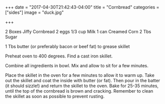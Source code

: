 +++
date = "2017-04-30T21:42:43-04:00"
title = "Cornbread"
categories = ["sides"]
image = "duck.jpg"

+++

2 Boxes Jiffy Cornbread
2 eggs
1/3 cup Milk
1 can Creamed Corn
2 Tbs Sugar

1 Tbs butter (or preferably bacon or beef fat) to grease skillet


Preheat oven to 400 degrees. Find a cast iron skillet.

Combine all ingredients in bowl. Mix and allow to sit for a few minutes.

Place the skillet in the oven for a few minutes to allow it to warm up. Take out the skillet and coat the inside with butter (or fat). Then pour in the batter (it should sizzle!) and return the skillet to the oven. Bake for 25-35 minutes, until the top of the cornbread is brown and cracking. Remember to clean the skillet as soon as possible to prevent rusting. 